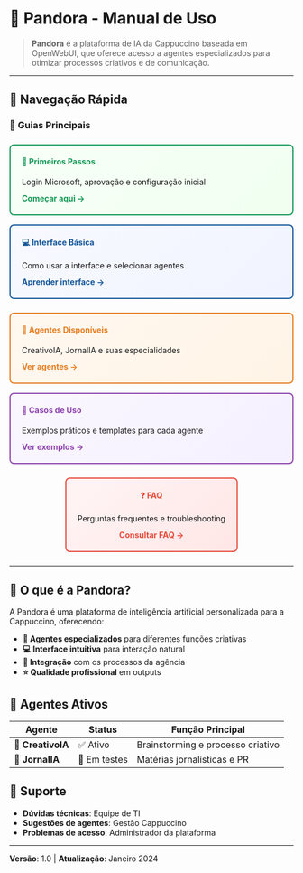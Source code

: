 # 🤖 Pandora - Manual de Uso

> **Pandora** é a plataforma de IA da Cappuccino baseada em OpenWebUI, que oferece acesso a agentes especializados para otimizar processos criativos e de comunicação.

---

## 🚀 Navegação Rápida

### 📖 **Guias Principais**

<div style="display: flex; flex-wrap: wrap; gap: 16px; margin: 24px 0;">

<div style="flex: 1; min-width: 280px; border: 2px solid #159957; border-radius: 8px; padding: 20px; background: linear-gradient(135deg, #f8fff8 0%, #f0fff0 100%);">
<h4 style="margin-top: 0; color: #159957;">🚀 Primeiros Passos</h4>
<p style="margin-bottom: 12px;">Login Microsoft, aprovação e configuração inicial</p>
<a href="./01-primeiros-passos.md" style="color: #159957; font-weight: bold; text-decoration: none;">Começar aqui →</a>
</div>

<div style="flex: 1; min-width: 280px; border: 2px solid #155799; border-radius: 8px; padding: 20px; background: linear-gradient(135deg, #f8f9ff 0%, #f0f4ff 100%);">
<h4 style="margin-top: 0; color: #155799;">💻 Interface Básica</h4>
<p style="margin-bottom: 12px;">Como usar a interface e selecionar agentes</p>
<a href="./02-interface-basica.md" style="color: #155799; font-weight: bold; text-decoration: none;">Aprender interface →</a>
</div>

</div>

<div style="display: flex; flex-wrap: wrap; gap: 16px; margin: 24px 0;">

<div style="flex: 1; min-width: 280px; border: 2px solid #e67e22; border-radius: 8px; padding: 20px; background: linear-gradient(135deg, #fff8f0 0%, #fff4e6 100%);">
<h4 style="margin-top: 0; color: #e67e22;">🤖 Agentes Disponíveis</h4>
<p style="margin-bottom: 12px;">CreativoIA, JornalIA e suas especialidades</p>
<a href="./03-agentes-disponiveis.md" style="color: #e67e22; font-weight: bold; text-decoration: none;">Ver agentes →</a>
</div>

<div style="flex: 1; min-width: 280px; border: 2px solid #8e44ad; border-radius: 8px; padding: 20px; background: linear-gradient(135deg, #faf7ff 0%, #f5f0ff 100%);">
<h4 style="margin-top: 0; color: #8e44ad;">🎯 Casos de Uso</h4>
<p style="margin-bottom: 12px;">Exemplos práticos e templates para cada agente</p>
<a href="./04-casos-de-uso.md" style="color: #8e44ad; font-weight: bold; text-decoration: none;">Ver exemplos →</a>
</div>

</div>

<div style="text-align: center; margin: 24px 0;">
<div style="display: inline-block; border: 2px solid #e74c3c; border-radius: 8px; padding: 20px; background: linear-gradient(135deg, #fff5f5 0%, #ffe6e6 100%);">
<h4 style="margin-top: 0; color: #e74c3c;">❓ FAQ</h4>
<p style="margin-bottom: 12px;">Perguntas frequentes e troubleshooting</p>
<a href="./05-faq.md" style="color: #e74c3c; font-weight: bold; text-decoration: none;">Consultar FAQ →</a>
</div>
</div>

---

## 🎯 O que é a Pandora?

A Pandora é uma plataforma de inteligência artificial personalizada para a Cappuccino, oferecendo:

- **🤖 Agentes especializados** para diferentes funções criativas
- **💻 Interface intuitiva** para interação natural  
- **🔄 Integração** com os processos da agência
- **⭐ Qualidade profissional** em outputs

## 🤖 Agentes Ativos

| Agente | Status | Função Principal |
|--------|--------|------------------|
| 🎨 **CreativoIA** | ✅ Ativo | Brainstorming e processo criativo |
| 📰 **JornalIA** | 🔄 Em testes | Matérias jornalísticas e PR |

## 📱 Suporte

- **Dúvidas técnicas**: Equipe de TI
- **Sugestões de agentes**: Gestão Cappuccino  
- **Problemas de acesso**: Administrador da plataforma

---

**Versão**: 1.0 | **Atualização**: Janeiro 2024 